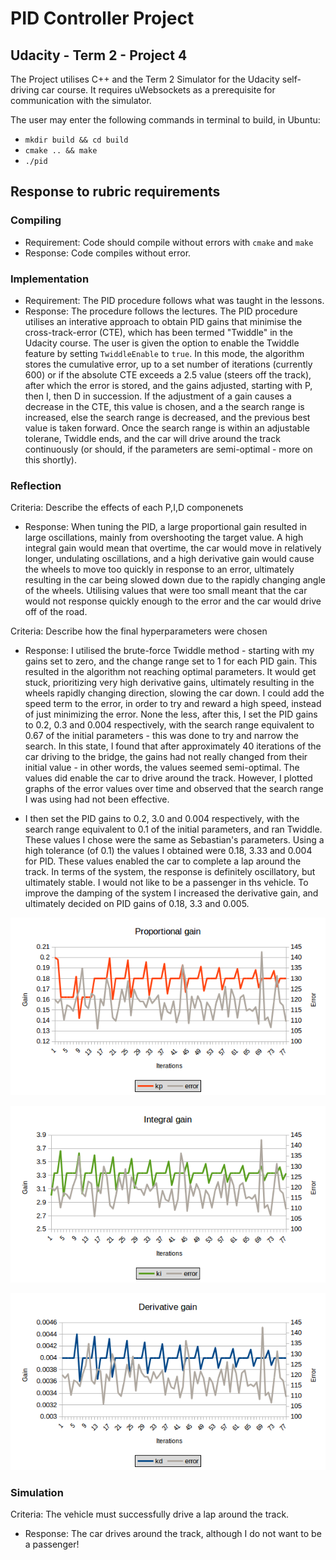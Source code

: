 # PID Controller Project
## Udacity - Term 2 - Project 4

The Project utilises C++ and the Term 2 Simulator for the Udacity self-driving car course. It requires uWebsockets as a prerequisite for communication with the simulator.

The user may enter the following commands in terminal to build, in Ubuntu:
* `mkdir build && cd build`
* `cmake .. && make`
* `./pid`

## Response to rubric requirements
### Compiling
* Requirement: Code should compile without errors with `cmake` and `make`
* Response: Code compiles without error.

### Implementation
* Requirement: The PID procedure follows what was taught in the lessons.
* Response: The procedure follows the lectures. The PID procedure utilises an interative approach to obtain PID gains that minimise the cross-track-error (CTE), which has been termed "Twiddle" in the Udacity course. The user is given the option to enable the Twiddle feature by setting `TwiddleEnable` to `true`. In this mode, the algorithm stores the cumulative error, up to a set number of iterations (currently 600) or if the absolute CTE exceeds a 2.5 value (steers off the track), after which the error is stored, and the gains adjusted, starting with P, then I, then D in succession. If the adjustment of a gain causes a decrease in the CTE, this value is chosen, and a the search range is increased, else the search range is decreased, and the previous best value is taken forward. Once the search range is within an adjustable tolerane, Twiddle ends, and the car will drive around the track continuously (or should, if the parameters are semi-optimal - more on this shortly).

### Reflection
Criteria: Describe the effects of each P,I,D componenets
* Response: When tuning the PID, a large proportional gain resulted in large oscillations, mainly from overshooting the target value. A high integral gain would mean that overtime, the car would move in relatively longer, undulating oscillations, and a high derivative gain would cause the wheels to move too quickly in response to an error, ultimately resulting in the car being slowed down due to the rapidly changing angle of the wheels. Utilising values that were too small meant that the car would not response quickly enough to the error and the car would drive off of the road.

Criteria: Describe how the final hyperparameters were chosen
* Response: I utilised the brute-force Twiddle method - starting with my gains set to zero, and the change range set to 1 for each PID gain. This resulted in the algorithm not reaching optimal parameters. It would get stuck, prioritizing very high derivative gains, ultimately resulting in the wheels rapidly changing direction, slowing the car down. I could add the speed term to the error, in order to try and reward a high speed, instead of just minimizing the error. None the less, after this, I set the PID gains to 0.2, 0.3 and 0.004 respectively, with the search range equivalent to 0.67 of the initial parameters - this was done to try and narrow the search. In this state, I found that after approximately 40 iterations of the car driving to the bridge, the gains had not really changed from their initial value - in other words, the values seemed semi-optimal. The values did enable the car to drive around the track. However, I plotted graphs of the error values over time and observed that the search range I was using had not been effective.

* I then set the PID gains to 0.2, 3.0 and 0.004 respectively, with the search range equivalent to 0.1 of the initial parameters, and ran Twiddle. These values I chose were the same as Sebastian's parameters. Using a high tolerance (of 0.1) the values I obtained were 0.18, 3.33 and 0.004 for PID. These values enabled the car to complete a lap around the track. In terms of the system, the response is definitely oscillatory, but ultimately stable. I would not like to be a passenger in ths vehicle. To improve the damping of the system I increased the derivative gain, and ultimately decided on PID gains of 0.18, 3.3 and 0.005.

![Alt text](Images/kp.png)

![Alt text](Images/ki.png)

![Alt text](Images/kd.png)

### Simulation
Criteria: The vehicle must successfully drive a lap around the track.
* Response: The car drives around the track, although I do not want to be a passenger!
